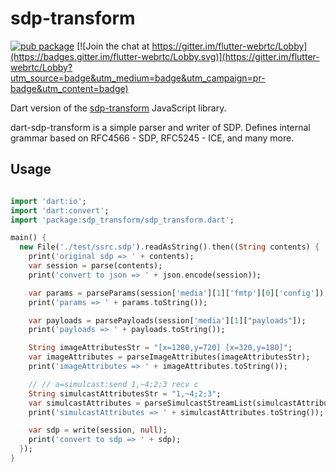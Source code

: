 # sdp-transform
[![pub package](https://img.shields.io/pub/v/sdp_transform.svg)](https://pub.dartlang.org/packages/sdp_transform) [![Join the chat at https://gitter.im/flutter-webrtc/Lobby](https://badges.gitter.im/flutter-webrtc/Lobby.svg)](https://gitter.im/flutter-webrtc/Lobby?utm_source=badge&utm_medium=badge&utm_campaign=pr-badge&utm_content=badge)

Dart version of the [sdp-transform](https://github.com/clux/sdp-transform) JavaScript library.

dart-sdp-transform is a simple parser and writer of SDP. Defines internal grammar based on RFC4566 - SDP, RFC5245 - ICE, and many more.

## Usage

```dart

import 'dart:io';
import 'dart:convert';
import 'package:sdp_transform/sdp_transform.dart';

main() {
  new File('./test/ssrc.sdp').readAsString().then((String contents) {
    print('original sdp => ' + contents);
    var session = parse(contents);
    print('convert to json => ' + json.encode(session));

    var params = parseParams(session['media'][1]['fmtp'][0]['config']);
    print('params => ' + params.toString());

    var payloads = parsePayloads(session['media'][1]["payloads"]);
    print('payloads => ' + payloads.toString());

    String imageAttributesStr = "[x=1280,y=720] [x=320,y=180]";
    var imageAttributes = parseImageAttributes(imageAttributesStr);
    print('imageAttributes => ' + imageAttributes.toString());

    // // a=simulcast:send 1,~4;2;3 recv c
    String simulcastAttributesStr = "1,~4;2;3";
    var simulcastAttributes = parseSimulcastStreamList(simulcastAttributesStr);
    print('simulcastAttributes => ' + simulcastAttributes.toString());

    var sdp = write(session, null);
    print('convert to sdp => ' + sdp);
  });
}

```
